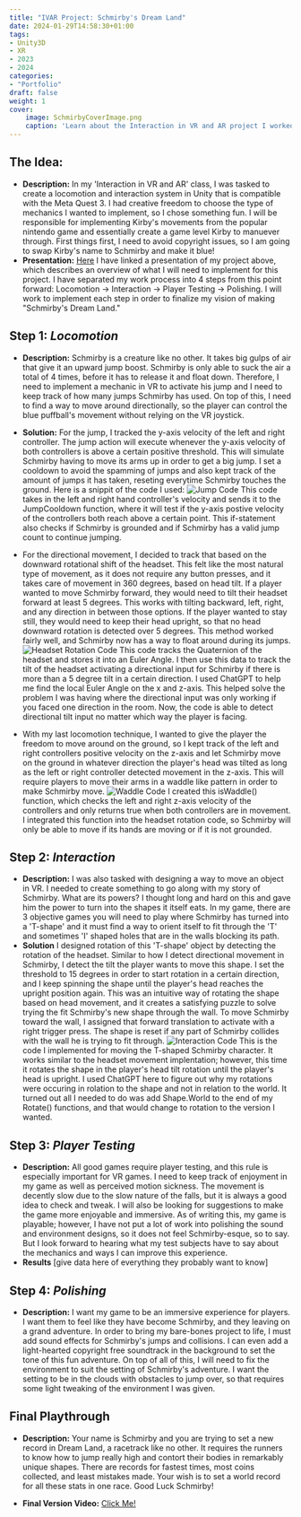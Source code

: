 ```yaml
---
title: "IVAR Project: Schmirby's Dream Land"
date: 2024-01-29T14:58:30+01:00
tags: 
- Unity3D
- XR
- 2023
- 2024
categories:
- "Portfolio"
draft: false
weight: 1
cover:
    image: SchmirbyCoverImage.png
    caption: 'Learn about the Interaction in VR and AR project I worked on this year'
---
```


## The Idea:

- **Description:** In my 'Interaction in VR and AR' class, I was tasked to create a locomotion and interaction system in Unity that is compatible with the Meta Quest 3. I had creative freedom to choose the type of mechanics I wanted to implement, so I chose something fun. I will be responsible for implementing Kirby's movements from the popular nintendo game and essentially create a game level Kirby to manuever through. First things first, I need to avoid copyright issues, so I am going to swap Kirby's name to Schmirby and make it blue!
- **Presentation:** 
[Here](https://docs.google.com/presentation/d/1iF5zFbb3bYlbZXEG_geaAm82yk57mykjUJOxrxhwAeY/edit?usp=sharing)
I have linked a presentation of my project above, which describes an overview of what I will need to implement for this project. I have separated my work process into 4 steps from this point forward: Locomotion -> Interaction -> Player Testing -> Polishing. I will work to implement each step in order to finalize my vision of making "Schmirby's Dream Land."

## Step 1: ***Locomotion***

- **Description:** Schmirby is a creature like no other. It takes big gulps of air that give it an upward jump boost. Schmirby is only able to suck the air a total of 4 times, before it has to release it and float down. Therefore, I need to implement a mechanic in VR to activate his jump and I need to keep track of how many jumps Schmirby has used. On top of this, I need to find a way to move around directionally, so the player can control the blue puffball's movement without relying on the VR joystick. 
- **Solution:** 
For the jump, I tracked the y-axis velocity of the left and right controller. The jump action will execute whenever the y-axis velocity of both controllers is above a certain positive threshold. This will simulate Schmirby having to move its arms up in order to get a big jump. I set a cooldown to avoid the spamming of jumps and also kept track of the amount of jumps it has taken, reseting everytime Schmirby touches the ground. Here is a snippit of the code I used:
![Jump Code](/jumpScreenshot.PNG#center)
This code takes in the left and right hand controller's velocity and sends it to the JumpCooldown function, where it will test if the y-axis postive velocity of the controllers both reach above a certain point. This if-statement also checks if Schmirby is grounded and if Schmirby has a valid jump count to continue jumping.

- For the directional movement, I decided to track that based on the downward rotational shift of the headset. This felt like the most natural type of movement, as it does not require any button presses, and it takes care of movement in 360 degrees, based on head tilt. If a player wanted to move Schmirby forward, they would need to tilt their headset forward at least 5 degrees. This works with tilting backward, left, right, and any direction in between those options. If the player wanted to stay still, they would need to keep their head upright, so that no head downward rotation is detected over 5 degrees. This method worked fairly well, and Schmirby now has a way to float around during its jumps. 
![Headset Rotation Code](/headsetScreenshot.PNG#center) 
This code tracks the Quaternion of the headset and stores it into an Euler Angle. I then use this data to track the tilt of the headset activating a directional input for Schmirby if there is more than a 5 degree tilt in a certain direction. I used ChatGPT to help me find the local Euler Angle on the x and z-axis. This helped solve the problem I was having where the directional input was only working if you faced one direction in the room. Now, the code is able to detect directional tilt input no matter which way the player is facing. 

- With my last locomotion technique, I wanted to give the player the freedom to move around on the ground, so I kept track of the left and right controllers positive velocity on the z-axis and let Schmirby move on the ground in whatever direction the player's head was tilted as long as the left or right controller detected movement in the z-axis. This will require players to move their arms in a waddle like pattern in order to make Schmirby move. 
![Waddle Code](/waddleScreenshot.PNG#center) 
I created this isWaddle() function, which checks the left and right z-axis velocity of the controllers and only returns true when both controllers are in movement. I integrated this function into the headset rotation code, so Schmirby will only be able to move if its hands are moving or if it is not grounded.

## Step 2: ***Interaction***

- **Description:** I was also tasked with designing a way to move an object in VR. I needed to create something to go along with my story of Schmirby. What are its powers? I thought long and hard on this and gave him the power to turn into the shapes it itself eats. In my game, there are 3 objective games you will need to play where Schmirby has turned into a 'T-shape' and it must find a way to orient itself to fit through the 'T' and sometimes 'I' shaped holes that are in the walls blocking its path.  
- **Solution** 
I designed rotation of this 'T-shape' object by detecting the rotation of the headset. Similar to how I detect directional movement in Schmirby, I detect the tilt the player wants to move this shape. I set the threshold to 15 degrees in order to start rotation in a certain direction, and I keep spinning the shape until the player's head reaches the upright position again. This was an intuitive way of rotating the shape based on head movement, and it creates a satisfying puzzle to solve trying the fit Schmirby's new shape through the wall. To move Schmirby toward the wall, I assigned that forward translation to activate with a right trigger press. The shape is reset if any part of Schmirby collides with the wall he is trying to fit through.
![Interaction Code](/rotationScreenshot.PNG#center)
This is the code I implemented for moving the T-shaped Schmirby character. It works similar to the headset movement implentation; however, this time it rotates the shape in the player's head tilt rotation until the player's head is upright. I used ChatGPT here to figure out why my rotations were occuring in rolation to the shape and not in relation to the world. It turned out all I needed to do was add Shape.World to the end of my Rotate() functions, and that would change to rotation to the version I wanted. 


## Step 3: ***Player Testing***

- **Description:** All good games require player testing, and this rule is especially important for VR games. I need to keep track of enjoyment in my game as well as perceived motion sickness. The movement is decently slow due to the slow nature of the falls, but it is always a good idea to check and tweak. I will also be looking for suggestions to make the game more enjoyable and immersive. As of writing this, my game is playable; however, I have not put a lot of work into polishing the sound and environment designs, so it does not feel Schmirby-esque, so to say. But I look forward to hearing what my test subjects have to say about the mechanics and ways I can improve this experience.
- **Results** 
[give data here of everything they probably want to know]

## Step 4: ***Polishing***

- **Description:** I want my game to be an immersive experience for players. I want them to feel like they have become Schmirby, and they leaving on a grand adventure. In order to bring my bare-bones project to life, I must add sound effects for Schmirby's jumps and collisions. I can even add a light-hearted copyright free soundtrack in the background to set the tone of this fun adventure. On top of all of this, I will need to fix the environment to suit the setting of Schmirby's adventure. I want the setting to be in the clouds with obstacles to jump over, so that requires some light tweaking of the environment I was given. 

## Final Playthrough

- **Description:** Your name is Schmirby and you are trying to set a new record in Dream Land, a racetrack like no other. It requires the runners to know how to jump really high and contort their bodies in remarkably unique shapes. There are records for fastest times, most coins collected, and least mistakes made. Your wish is to set a world record for all these stats in one race. Good Luck Schmirby!

- **Final Version Video:** 
[Click Me!](https://youtu.be/fFJNRx3Wpk4)